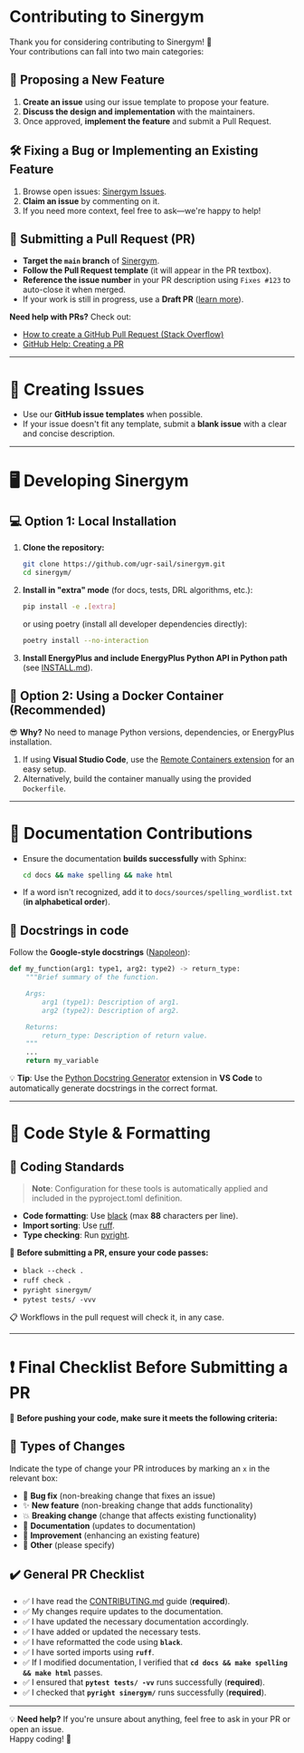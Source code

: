 # Contributing to Sinergym

Thank you for considering contributing to Sinergym! 🎉  
Your contributions can fall into two main categories:

## 🚀 Proposing a New Feature
1. **Create an issue** using our issue template to propose your feature.
2. **Discuss the design and implementation** with the maintainers.
3. Once approved, **implement the feature** and submit a Pull Request.

## 🛠️ Fixing a Bug or Implementing an Existing Feature
1. Browse open issues: [Sinergym Issues](https://github.com/ugr-sail/sinergym/issues).
2. **Claim an issue** by commenting on it.
3. If you need more context, feel free to ask—we're happy to help!

## 🔄 Submitting a Pull Request (PR)
- **Target the `main` branch** of [Sinergym](https://github.com/ugr-sail/sinergym).
- **Follow the Pull Request template** (it will appear in the PR textbox).
- **Reference the issue number** in your PR description using `Fixes #123` to auto-close it when merged.
- If your work is still in progress, use a **Draft PR** ([learn more](https://github.blog/2019-02-14-introducing-draft-pull-requests/)).

**Need help with PRs?** Check out:
- [How to create a GitHub Pull Request (Stack Overflow)](http://stackoverflow.com/questions/14680711/how-to-do-a-github-pull-request)
- [GitHub Help: Creating a PR](https://help.github.com/articles/creating-a-pull-request/)

---

# 📌 Creating Issues
- Use our **GitHub issue templates** when possible.
- If your issue doesn't fit any template, submit a **blank issue** with a clear and concise description.

---

# 🖥️ Developing Sinergym

## 💻 **Option 1: Local Installation**
1. **Clone the repository:**
    ```bash
    git clone https://github.com/ugr-sail/sinergym.git
    cd sinergym/
    ```
2. **Install in "extra" mode** (for docs, tests, DRL algorithms, etc.):
    ```bash
    pip install -e .[extra]
    ```
    or using poetry (install all developer dependencies directly):
    ```bash
    poetry install --no-interaction 
    ```

3. **Install EnergyPlus and include EnergyPlus Python API in Python path** (see [INSTALL.md](https://github.com/ugr-sail/sinergym/blob/main/INSTALL.md)).

## 🐳 **Option 2: Using a Docker Container (Recommended)**
😎 **Why?** No need to manage Python versions, dependencies, or EnergyPlus installation.

1. If using **Visual Studio Code**, use the [Remote Containers extension](https://code.visualstudio.com/docs/remote/containers) for an easy setup.
2. Alternatively, build the container manually using the provided `Dockerfile`.

---

# 📖 Documentation Contributions
- Ensure the documentation **builds successfully** with Sphinx:
    ```bash
    cd docs && make spelling && make html
    ```
- If a word isn't recognized, add it to `docs/sources/spelling_wordlist.txt` (**in alphabetical order**).

## 📜 **Docstrings in code**
Follow the **Google-style docstrings** ([Napoleon](https://sphinxcontrib-napoleon.readthedocs.io/en/latest/example_google.html)):

```python
def my_function(arg1: type1, arg2: type2) -> return_type:
    """Brief summary of the function.

    Args:
        arg1 (type1): Description of arg1.
        arg2 (type2): Description of arg2.

    Returns:
        return_type: Description of return value.
    """
    ...
    return my_variable
```

💡 **Tip**: Use the [Python Docstring Generator](https://marketplace.visualstudio.com/items?itemName=njpwerner.autodocstring) extension in **VS Code** to automatically generate docstrings in the correct format.

---

# 🎨 Code Style & Formatting

## 📏 **Coding Standards**
> **Note**: Configuration for these tools is automatically applied and included in the pyproject.toml definition.
- **Code formatting**: Use [black](https://black.readthedocs.io/en/stable/) (max **88** characters per line).
- **Import sorting**: Use [ruff](https://docs.astral.sh/ruff/).
- **Type checking**: Run [pyright](https://github.com/microsoft/pyright).

📝 **Before submitting a PR, ensure your code passes:** 
- `black --check .`
- `ruff check .`
- `pyright sinergym/ `
- `pytest tests/ -vvv`

📋 Workflows in the pull request will check it, in any case.

---

# ❗ Final Checklist Before Submitting a PR  
📝 **Before pushing your code, make sure it meets the following criteria:**  

## 📌 **Types of Changes**  
Indicate the type of change your PR introduces by marking an `x` in the relevant box:

- 🐛 **Bug fix** (non-breaking change that fixes an issue)  
- ✨ **New feature** (non-breaking change that adds functionality)  
- 💥 **Breaking change** (change that affects existing functionality)  
- 📖 **Documentation** (updates to documentation)  
- 🚀 **Improvement** (enhancing an existing feature)  
- 🔄 **Other** (please specify)  

## ✔️ **General PR Checklist**  
<!--- Check all the following points before submitting your PR. If you're unsure, feel free to ask! -->
- ✅ I have read the [CONTRIBUTING.md](https://github.com/ugr-sail/sinergym/blob/main/CONTRIBUTING.md) guide (**required**).  
- ✅ My changes require updates to the documentation.  
- ✅ I have updated the necessary documentation accordingly.  
- ✅ I have added or updated the necessary tests.  
- ✅ I have reformatted the code using **`black`**.  
- ✅ I have sorted imports using **`ruff`**.  
- ✅ If I modified documentation, I verified that **`cd docs && make spelling && make html`** passes.  
- ✅ I ensured that **`pytest tests/ -vv`** runs successfully (**required**).  
- ✅ I checked that **`pyright sinergym/`** runs successfully (**required**).  

---

💡 **Need help?** If you're unsure about anything, feel free to ask in your PR or open an issue.  
Happy coding! 🚀
